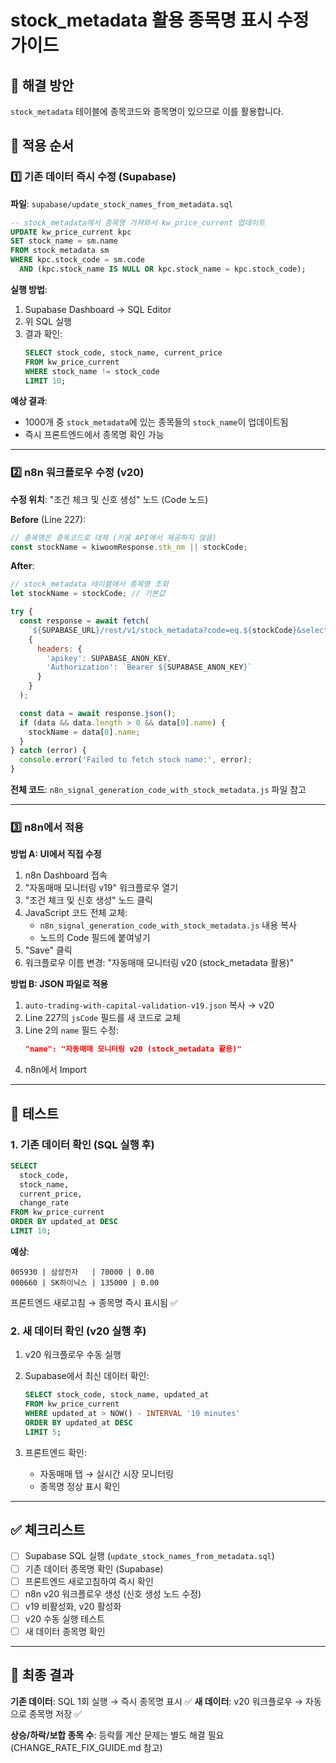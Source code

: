 # stock_metadata 활용 종목명 표시 수정 가이드

## 🎯 해결 방안

`stock_metadata` 테이블에 종목코드와 종목명이 있으므로 이를 활용합니다.

## 📝 적용 순서

### 1️⃣ 기존 데이터 즉시 수정 (Supabase)

**파일**: `supabase/update_stock_names_from_metadata.sql`

```sql
-- stock_metadata에서 종목명 가져와서 kw_price_current 업데이트
UPDATE kw_price_current kpc
SET stock_name = sm.name
FROM stock_metadata sm
WHERE kpc.stock_code = sm.code
  AND (kpc.stock_name IS NULL OR kpc.stock_name = kpc.stock_code);
```

**실행 방법**:
1. Supabase Dashboard → SQL Editor
2. 위 SQL 실행
3. 결과 확인:
   ```sql
   SELECT stock_code, stock_name, current_price
   FROM kw_price_current
   WHERE stock_name != stock_code
   LIMIT 10;
   ```

**예상 결과**:
- 1000개 중 `stock_metadata`에 있는 종목들의 `stock_name`이 업데이트됨
- 즉시 프론트엔드에서 종목명 확인 가능

---

### 2️⃣ n8n 워크플로우 수정 (v20)

**수정 위치**: "조건 체크 및 신호 생성" 노드 (Code 노드)

**Before** (Line 227):
```javascript
// 종목명은 종목코드로 대체 (키움 API에서 제공하지 않음)
const stockName = kiwoomResponse.stk_nm || stockCode;
```

**After**:
```javascript
// stock_metadata 테이블에서 종목명 조회
let stockName = stockCode; // 기본값

try {
  const response = await fetch(
    `${SUPABASE_URL}/rest/v1/stock_metadata?code=eq.${stockCode}&select=name`,
    {
      headers: {
        'apikey': SUPABASE_ANON_KEY,
        'Authorization': `Bearer ${SUPABASE_ANON_KEY}`
      }
    }
  );

  const data = await response.json();
  if (data && data.length > 0 && data[0].name) {
    stockName = data[0].name;
  }
} catch (error) {
  console.error('Failed to fetch stock name:', error);
}
```

**전체 코드**: `n8n_signal_generation_code_with_stock_metadata.js` 파일 참고

---

### 3️⃣ n8n에서 적용

**방법 A: UI에서 직접 수정**

1. n8n Dashboard 접속
2. "자동매매 모니터링 v19" 워크플로우 열기
3. "조건 체크 및 신호 생성" 노드 클릭
4. JavaScript 코드 전체 교체:
   - `n8n_signal_generation_code_with_stock_metadata.js` 내용 복사
   - 노드의 Code 필드에 붙여넣기
5. "Save" 클릭
6. 워크플로우 이름 변경: "자동매매 모니터링 v20 (stock_metadata 활용)"

**방법 B: JSON 파일로 적용**

1. `auto-trading-with-capital-validation-v19.json` 복사 → v20
2. Line 227의 `jsCode` 필드를 새 코드로 교체
3. Line 2의 `name` 필드 수정:
   ```json
   "name": "자동매매 모니터링 v20 (stock_metadata 활용)"
   ```
4. n8n에서 Import

---

## 🧪 테스트

### 1. 기존 데이터 확인 (SQL 실행 후)

```sql
SELECT
  stock_code,
  stock_name,
  current_price,
  change_rate
FROM kw_price_current
ORDER BY updated_at DESC
LIMIT 10;
```

**예상**:
```
005930 | 삼성전자   | 70000 | 0.00
000660 | SK하이닉스 | 135000 | 0.00
```

프론트엔드 새로고침 → 종목명 즉시 표시됨 ✅

### 2. 새 데이터 확인 (v20 실행 후)

1. v20 워크플로우 수동 실행
2. Supabase에서 최신 데이터 확인:
   ```sql
   SELECT stock_code, stock_name, updated_at
   FROM kw_price_current
   WHERE updated_at > NOW() - INTERVAL '10 minutes'
   ORDER BY updated_at DESC
   LIMIT 5;
   ```

3. 프론트엔드 확인:
   - 자동매매 탭 → 실시간 시장 모니터링
   - 종목명 정상 표시 확인

---

## ✅ 체크리스트

- [ ] Supabase SQL 실행 (`update_stock_names_from_metadata.sql`)
- [ ] 기존 데이터 종목명 확인 (Supabase)
- [ ] 프론트엔드 새로고침하여 즉시 확인
- [ ] n8n v20 워크플로우 생성 (신호 생성 노드 수정)
- [ ] v19 비활성화, v20 활성화
- [ ] v20 수동 실행 테스트
- [ ] 새 데이터 종목명 확인

---

## 🎯 최종 결과

**기존 데이터**: SQL 1회 실행 → 즉시 종목명 표시 ✅
**새 데이터**: v20 워크플로우 → 자동으로 종목명 저장 ✅

**상승/하락/보합 종목 수**: 등락률 계산 문제는 별도 해결 필요 (CHANGE_RATE_FIX_GUIDE.md 참고)
